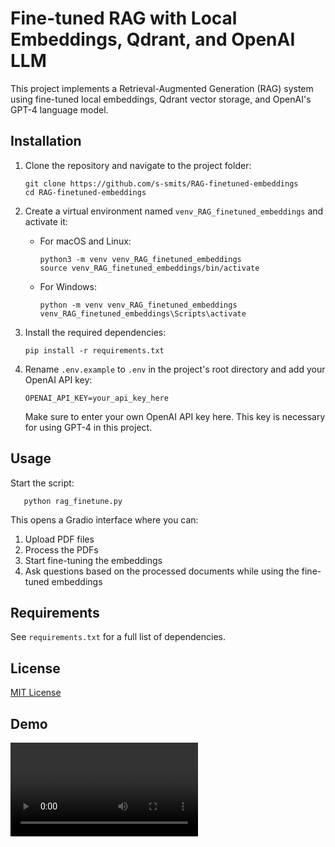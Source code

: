 # Fine-tuned RAG with Local Embeddings, Qdrant, and OpenAI LLM

This project implements a Retrieval-Augmented Generation (RAG) system using fine-tuned local embeddings, Qdrant vector storage, and OpenAI's GPT-4 language model.

## Installation

1. Clone the repository and navigate to the project folder:
   ```
   git clone https://github.com/s-smits/RAG-finetuned-embeddings
   cd RAG-finetuned-embeddings
   ```

2. Create a virtual environment named `venv_RAG_finetuned_embeddings` and activate it:
   - For macOS and Linux:
     ```
     python3 -m venv venv_RAG_finetuned_embeddings
     source venv_RAG_finetuned_embeddings/bin/activate
     ```
   - For Windows:
     ```
     python -m venv venv_RAG_finetuned_embeddings
     venv_RAG_finetuned_embeddings\Scripts\activate
     ```

3. Install the required dependencies:
   ```
   pip install -r requirements.txt
   ```

4. Rename `.env.example` to `.env` in the project's root directory and add your OpenAI API key:
   ```
   OPENAI_API_KEY=your_api_key_here
   ```

   Make sure to enter your own OpenAI API key here. This key is necessary for using GPT-4 in this project.

## Usage

Start the script:
```
   python rag_finetune.py
```

This opens a Gradio interface where you can:
1. Upload PDF files
2. Process the PDFs
3. Start fine-tuning the embeddings
4. Ask questions based on the processed documents while using the fine-tuned embeddings

## Requirements

See `requirements.txt` for a full list of dependencies.

## License

[MIT License](LICENSE)

## Demo
<video src="https://github.com/user-attachments/assets/b854534c-fcd4-44af-b907-94c309552709" controls="controls" style="max-width: 730px;">
</video>
